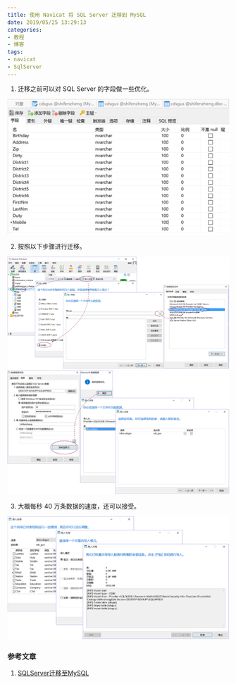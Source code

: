 ```yaml
---
title: 使用 Navicat 将 SQL Server 迁移到 MySQL
date: 2019/05/25 13:29:13
categories: 
- 教程
- 博客
tags: 
- navicat
- SqlServer
---
```



1. 迁移之前可以对 SQL Server 的字段做一些优化。

<img src="https://raw.githubusercontent.com/streamelody/jekyll_resource/master/assets/blogImg/2019/navicat_sql_import/navicat_sql_import_001.png" style="zoom:50%;" />

<!--more-->

2. 按照以下步骤进行迁移。

<img src="https://raw.githubusercontent.com/streamelody/jekyll_resource/master/assets/blogImg/2019/navicat_sql_import/navicat_sql_import_002.png" style="zoom:50%;" />

<img src="https://raw.githubusercontent.com/streamelody/jekyll_resource/master/assets/blogImg/2019/navicat_sql_import/navicat_sql_import_003.png" style="zoom:50%;" />

3. 大概每秒 40 万条数据的速度，还可以接受。

<img src="https://raw.githubusercontent.com/streamelody/jekyll_resource/master/assets/blogImg/2019/navicat_sql_import/navicat_sql_import_004.png" style="zoom:50%;" />

### 参考文章

1. [SQLServer迁移至MySQL](https://my.oschina.net/ironwill/blog/657197)